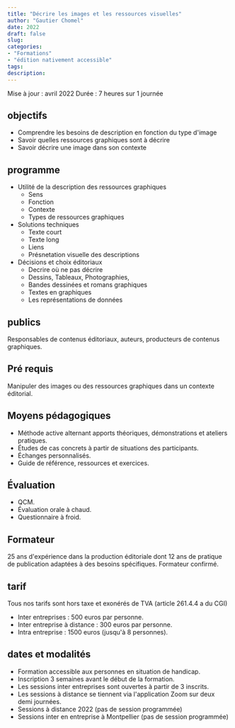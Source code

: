 ```yaml
---
title: "Décrire les images et les ressources visuelles"
author: "Gautier Chomel"
date: 2022
draft: false
slug: 
categories:
- "Formations"
- "édition nativement accessible"
tags:
description: 
---
```

Mise à jour : avril 2022
Durée : 7 heures sur 1 journée

## objectifs
* Comprendre les besoins de description en fonction du type d'image
* Savoir quelles ressources graphiques sont à décrire
* Savoir décrire une image dans son contexte

## programme
* Utilité de la description des ressources graphiques
    * Sens
    * Fonction
    * Contexte
    * Types de ressources graphiques
* Solutions techniques
    * Texte court
    * Texte long
    * Liens
    * Présnetation visuelle des descriptions
* Décisions et choix éditoriaux
    * Decrire où ne pas décrire
    * Dessins, Tableaux, Photographies, 
    * Bandes dessinées et romans graphiques
    * Textes en graphiques
    * Les représentations de données

## publics
Responsables de contenus éditoriaux, auteurs, producteurs de contenus graphiques.

## Pré requis
Manipuler des images ou des ressources graphiques dans un contexte éditorial.

## Moyens pédagogiques 
* Méthode active alternant apports théoriques, démonstrations et ateliers pratiques. 
* Études de cas concrets à partir de situations des participants. 
* Échanges personnalisés.
* Guide de référence, ressources et exercices.

## Évaluation
* QCM.
* Évaluation orale à chaud.
* Questionnaire à froid.

## Formateur
25 ans d'expérience dans la production éditoriale dont 12 ans de pratique de publication adaptées à des besoins spécifiques. Formateur confirmé.

## tarif
Tous nos tarifs sont hors taxe et exonérés de TVA (article 261.4.4 a du CGI)
* Inter entreprises : 500 euros par personne.
* Inter entreprise à distance : 300 euros par personne.
* Intra entreprise : 1500 euros (jusqu'à 8 personnes). 

## dates et modalités
* Formation accessible aux personnes en situation de handicap.
* Inscription 3 semaines avant le début de la formation.
* Les sessions inter entreprises sont ouvertes à partir de 3 inscrits. 
* Les sessions à distance se tiennent via l'application Zoom sur deux demi journées.
* Sessions à distance 2022 (pas de session programmée)
* Sessions inter en entreprise à Montpellier (pas de session programmée)

<!--fin de document-->